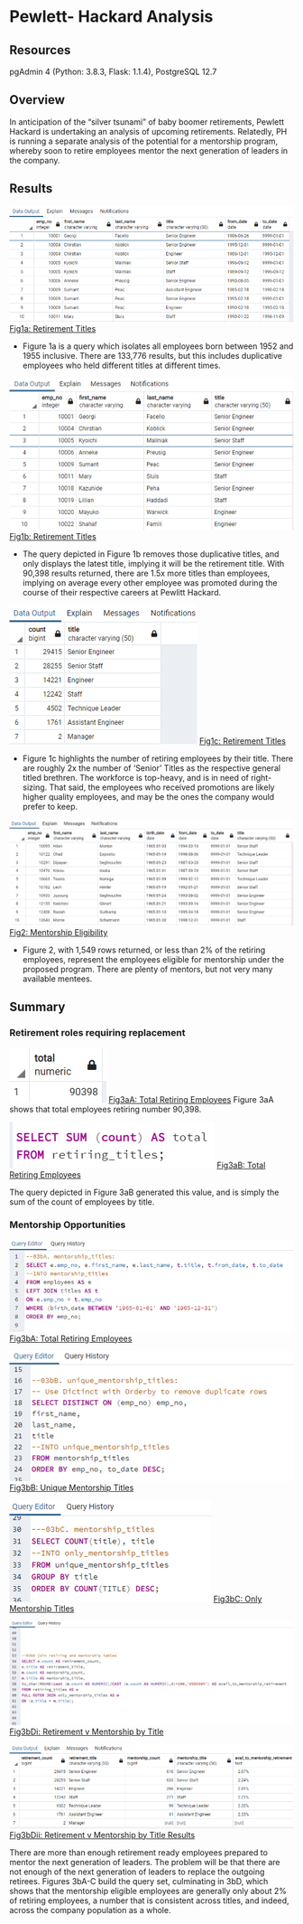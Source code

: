 # Pewlett- Hackard Analysis
## Resources
pgAdmin 4 (Python: 3.8.3, Flask: 1.1.4), PostgreSQL 12.7

## Overview

In anticipation of the “silver tsunami” of baby boomer retirements, Pewlett Hackard is undertaking an analysis of upcoming retirements.  Relatedly, PH is running a separate analysis of the potential for a mentorship program, whereby soon to retire employees mentor the next generation of leaders in the company.  



## Results





![Fig1a: Retirement Titles](other_resources/1a_retirement_titles.png)
[Fig1a: Retirement Titles](other_resources/1a_retirement_titles.png?raw=true "Figure 1a: Retirement Titles")


- Figure 1a is a query which isolates all employees born between 1952 and 1955 inclusive.  There are 133,776 results, but this includes duplicative employees who held different titles at different times.


![Fig1b](other_resources/1b_unique_titles.png)
[Fig1b: Retirement Titles](other_resources/1b_unique_titles.png?raw=true "Figure 1b: Unique Titles")

- The query depicted in Figure 1b removes those duplicative titles, and only displays the latest title, implying it will be the retirement title.  With 90,398 results returned, there are 1.5x more titles than employees, implying on average every other employee was promoted during the course of their respective careers at Pewlitt Hackard.


![Fig1c](other_resources/1c_retiring_titles.png)
[Fig1c: Retirement Titles](other_resources/1c_retiring_titles.png?raw=true "Figure 1c: Retiring Titles")


- Figure 1c highlights the number of retiring employees by their title.  There are roughly 2x the number of ‘Senior’ Titles as the respective general titled brethren.  The workforce is top-heavy, and is in need of right-sizing.  That said, the employees who received promotions are likely higher quality employees, and may be the ones the company would prefer to keep.








![Fig2](other_resources/2_mentorship_eligibility.png)
[Fig2: Mentorship Eligibility](other_resources/2_mentorship_eligibility.png?raw=true "Figure 2: Mentorship Eligibility")


- Figure 2, with 1,549 rows returned, or less than 2% of the retiring employees, represent the employees eligible for mentorship under the proposed program.  There are plenty of mentors, but not very many available mentees.


## Summary


### Retirement roles requiring replacement

![Fig3aA Retiring Employees](other_resources/3aA_total_retiring_employees_results.png)
[Fig3aA: Total Retiring Employees](other_resources/3aA_total_retiring_employees_results.png?raw=true "Figure 3aA: Mentorship Eligibility")
Figure 3aA shows that total employees retiring number 90,398.


![Fig3aB Retiring Employees Query](other_resources/3aB_total_retiring_employees.png)
[Fig3aB: Total Retiring Employees](other_resources/3aB_total_retiring_employees.png?raw=true "Figure 3aB: Mentorship Eligibility")

The query depicted in Figure 3aB generated this value, and is simply the sum of the count of employees by title.


### Mentorship Opportunities



![Fig3bA Mentorship Titles](other_resources/3bA_mentorship_titles.png)
[Fig3bA: Total Retiring Employees](other_resources/3bA_mentorship_titles.png?raw=true "Figure 3bA: Mentorship Eligibility")


![Fig3bB Unique Mentorship Titles](other_resources/3bB_unique_mentorship_titles.png)
[Fig3bB: Unique Mentorship Titles](other_resources/3bB_unique_mentorship_titles.png?raw=true "Figure 3bB: Unique Mentorship Titles")


![Fig3bC Only Mentorship Titles](other_resources/3bC_only_mentorship_titles.png)
[Fig3bC: Only Mentorship Titles](other_resources/3bC_only_mentorship_titles.png?raw=true "Figure 3bC: Only Mentorship Titles")



![Fig3bDi Retirement v Mentorship by Title](other_resources/3bDi_retirement_v_mentorship_by_title.png)
[Fig3bDi: Retirement v Mentorship by Title](other_resources/3bDi_retirement_v_mentorship_by_title.png?raw=true "Figure 3bDi: Retirement v Mentorship by Title")

![Fig3bDii Retirement v Mentorship by Title Results](other_resources/3bDii_retirement_v_mentorship_by_title_results.png)
[Fig3bDii: Retirement v Mentorship by Title Results](other_resources/3bDii_retirement_v_mentorship_by_title_results.png?raw=true "Figure 3bDii: Retirement v Mentorship by Title: Results")


There are more than enough retirement ready employees prepared to mentor the next generation of leaders.  The problem will be that there are not enough of the next generation of leaders to replace the outgoing retirees.  Figures 3bA-C build the query set, culminating in 3bD, which shows that the mentorship eligible employees are generally only about 2% of retiring employees, a number that is consistent across titles, and indeed, across the company population as a whole.

